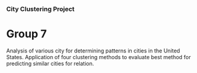 ### City Clustering Project
# Group 7

Analysis of various city for determining patterns in cities in the United States.
Application of four clustering methods to evaluate best method for predicting similar cities for relation.
